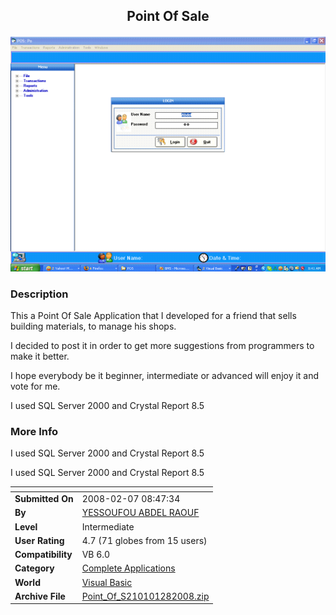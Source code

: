 ﻿<div align="center">

## Point Of Sale

<img src="PIC20082862638693.GIF">
</div>

### Description

This a Point Of Sale Application that I developed for a friend that sells building materials, to manage his shops.

I decided to post it in order to get more suggestions from programmers to make it better.

I hope everybody be it beginner, intermediate or advanced will enjoy it and vote for me.

I used SQL Server 2000 and Crystal Report 8.5
 
### More Info
 
I used SQL Server 2000 and Crystal Report 8.5

I used SQL Server 2000 and Crystal Report 8.5


<span>             |<span>
---                |---
**Submitted On**   |2008-02-07 08:47:34
**By**             |[YESSOUFOU ABDEL RAOUF](https://github.com/Planet-Source-Code/PSCIndex/blob/master/ByAuthor/yessoufou-abdel-raouf.md)
**Level**          |Intermediate
**User Rating**    |4.7 (71 globes from 15 users)
**Compatibility**  |VB 6\.0
**Category**       |[Complete Applications](https://github.com/Planet-Source-Code/PSCIndex/blob/master/ByCategory/complete-applications__1-27.md)
**World**          |[Visual Basic](https://github.com/Planet-Source-Code/PSCIndex/blob/master/ByWorld/visual-basic.md)
**Archive File**   |[Point\_Of\_S210101282008\.zip](https://github.com/Planet-Source-Code/yessoufou-abdel-raouf-point-of-sale__1-70060/archive/master.zip)








